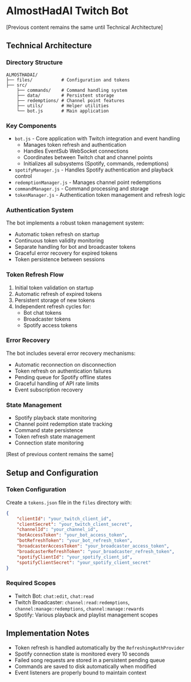 # AlmostHadAI Twitch Bot

[Previous content remains the same until Technical Architecture]

## Technical Architecture

### Directory Structure
```
ALMOSTHADAI/
├── files/           # Configuration and tokens
├── src/
    ├── commands/    # Command handling system
    ├── data/        # Persistent storage
    ├── redemptions/ # Channel point features
    ├── utils/       # Helper utilities
    └── bot.js       # Main application
```

### Key Components
- `bot.js` - Core application with Twitch integration and event handling
  - Manages token refresh and authentication
  - Handles EventSub WebSocket connections
  - Coordinates between Twitch chat and channel points
  - Initializes all subsystems (Spotify, commands, redemptions)
- `spotifyManager.js` - Handles Spotify authentication and playback control
- `redemptionManager.js` - Manages channel point redemptions
- `commandManager.js` - Command processing and storage
- `tokenManager.js` - Authentication token management and refresh logic

### Authentication System
The bot implements a robust token management system:
- Automatic token refresh on startup
- Continuous token validity monitoring
- Separate handling for bot and broadcaster tokens
- Graceful error recovery for expired tokens
- Token persistence between sessions

### Token Refresh Flow
1. Initial token validation on startup
2. Automatic refresh of expired tokens
3. Persistent storage of new tokens
4. Independent refresh cycles for:
   - Bot chat tokens
   - Broadcaster tokens
   - Spotify access tokens

### Error Recovery
The bot includes several error recovery mechanisms:
- Automatic reconnection on disconnection
- Token refresh on authentication failures
- Pending queue for Spotify offline states
- Graceful handling of API rate limits
- Event subscription recovery

### State Management
- Spotify playback state monitoring
- Channel point redemption state tracking
- Command state persistence
- Token refresh state management
- Connection state monitoring

[Rest of previous content remains the same]

## Setup and Configuration

### Token Configuration
Create a `tokens.json` file in the `files` directory with:
```json
{
    "clientId": "your_twitch_client_id",
    "clientSecret": "your_twitch_client_secret",
    "channelId": "your_channel_id",
    "botAccessToken": "your_bot_access_token",
    "botRefreshToken": "your_bot_refresh_token",
    "broadcasterAccessToken": "your_broadcaster_access_token",
    "broadcasterRefreshToken": "your_broadcaster_refresh_token",
    "spotifyClientId": "your_spotify_client_id",
    "spotifyClientSecret": "your_spotify_client_secret"
}
```

### Required Scopes
- Twitch Bot: `chat:edit`, `chat:read`
- Twitch Broadcaster: `channel:read:redemptions`, `channel:manage:redemptions`, `channel:manage:rewards`
- Spotify: Various playback and playlist management scopes

## Implementation Notes
- Token refresh is handled automatically by the `RefreshingAuthProvider`
- Spotify connection state is monitored every 10 seconds
- Failed song requests are stored in a persistent pending queue
- Commands are saved to disk automatically when modified
- Event listeners are properly bound to maintain context